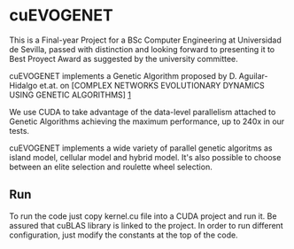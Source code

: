 # cuEVOGENET

This is a Final-year Project for a BSc Computer Engineering at Universidad de Sevilla, passed with distinction and looking forward to presenting it to Best Proyect Award as suggested by the university committee.

cuEVOGENET implements a Genetic Algorithm proposed by D. Aguilar-Hidalgo et.at. on [COMPLEX NETWORKS EVOLUTIONARY DYNAMICS USING GENETIC ALGORITHMS] [1]

We use CUDA to take advantage of the data-level parallelism attached to Genetic Algorithms achieving the maximum performance, up to 240x in our tests.

cuEVOGENET implements a wide variety of parallel genetic algoritms as island model, cellular model and hybrid model. It's also possible to choose between an elite selection and roulette wheel selection.

[1]:http://www.worldscientific.com/doi/abs/10.1142/S0218127412501568

## Run
To run the code just copy kernel.cu file into a CUDA project and run it. Be assured that cuBLAS library is linked to the project.
In order to run different configuration, just modify the constants at the top of the code.
